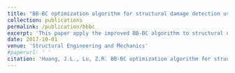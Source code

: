 ```yaml
---
title: "BB-BC optimization algorithm for structural damage detection using measured acceleration responses"
collection: publications
permalink: /publication/bbbc
excerpt: 'This paper apply the improved BB-BC algorithm to structural damage detection'
date: 2017-10-01
venue: 'Structural Engineering and Mechanics'
#paperurl: ' '
citation: 'Huang, J.L., Lu, Z.R. BB-BC optimization algorithm for structural damage detection using measured acceleration responses (2017) Structural Engineering and Mechanics, 64 (3), pp. 353-360.'
---
```

